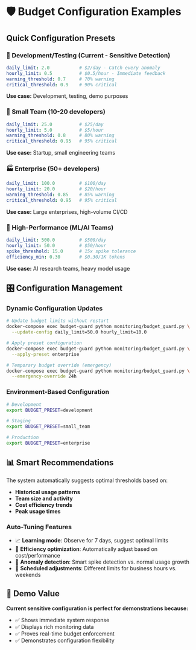 # 🛡️ Budget Configuration Examples

## Quick Configuration Presets

### 🧪 Development/Testing (Current - Sensitive Detection)
```yaml
daily_limit: 2.0           # $2/day - Catch every anomaly
hourly_limit: 0.5          # $0.5/hour - Immediate feedback
warning_threshold: 0.7     # 70% warning
critical_threshold: 0.9    # 90% critical
```
**Use case:** Development, testing, demo purposes

### 🏢 Small Team (10-20 developers)
```yaml
daily_limit: 25.0          # $25/day 
hourly_limit: 5.0          # $5/hour
warning_threshold: 0.8     # 80% warning
critical_threshold: 0.95   # 95% critical
```
**Use case:** Startup, small engineering teams

### 🏭 Enterprise (50+ developers)
```yaml
daily_limit: 100.0         # $100/day
hourly_limit: 20.0         # $20/hour  
warning_threshold: 0.85    # 85% warning
critical_threshold: 0.95   # 95% critical
```
**Use case:** Large enterprises, high-volume CI/CD

### 🚀 High-Performance (ML/AI Teams)
```yaml
daily_limit: 500.0         # $500/day
hourly_limit: 50.0         # $50/hour
spike_threshold: 15.0      # 15x spike tolerance
efficiency_min: 0.30       # $0.30/1K tokens
```
**Use case:** AI research teams, heavy model usage

## 🎛️ Configuration Management

### Dynamic Configuration Updates
```bash
# Update budget limits without restart
docker-compose exec budget-guard python monitoring/budget_guard.py \
  --update-config daily_limit=50.0 hourly_limit=10.0

# Apply preset configuration
docker-compose exec budget-guard python monitoring/budget_guard.py \
  --apply-preset enterprise

# Temporary budget override (emergency)
docker-compose exec budget-guard python monitoring/budget_guard.py \
  --emergency-override 24h
```

### Environment-Based Configuration
```bash
# Development
export BUDGET_PRESET=development

# Staging  
export BUDGET_PRESET=small_team

# Production
export BUDGET_PRESET=enterprise
```

## 📊 Smart Recommendations

The system automatically suggests optimal thresholds based on:
- **Historical usage patterns**
- **Team size and activity**
- **Cost efficiency trends**
- **Peak usage times**

### Auto-Tuning Features
- 📈 **Learning mode**: Observe for 7 days, suggest optimal limits
- 🎯 **Efficiency optimization**: Automatically adjust based on cost/performance
- 🚨 **Anomaly detection**: Smart spike detection vs. normal usage growth
- 📅 **Scheduled adjustments**: Different limits for business hours vs. weekends

## 🎪 Demo Value

**Current sensitive configuration is perfect for demonstrations because:**
- ✅ Shows immediate system response
- ✅ Displays rich monitoring data  
- ✅ Proves real-time budget enforcement
- ✅ Demonstrates configuration flexibility